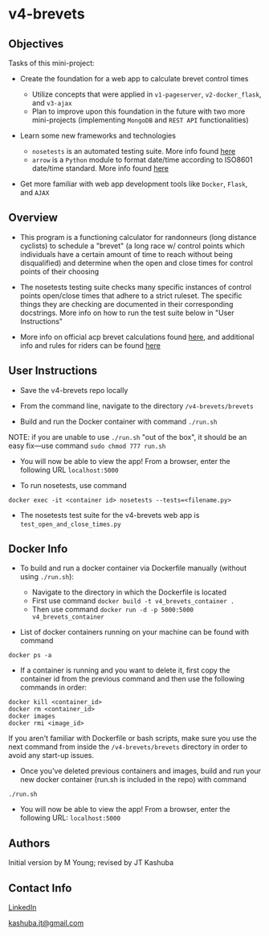 # v4-brevets

## Objectives ##

Tasks of this mini-project:

* Create the foundation for a web app to calculate brevet control times
    * Utilize concepts that were applied in `v1-pageserver`, `v2-docker_flask`, and `v3-ajax`
    * Plan to improve upon this foundation in the future with two more mini-projects (implementing `MongoDB` and `REST API` functionalities)

* Learn some new frameworks and technologies 
    * `nosetests` is an automated testing suite. More info found [here](https://nose.readthedocs.io/en/latest/)
    * `arrow` is a `Python` module to format date/time according to ISO8601 date/time standard. More info found [here](https://arrow.readthedocs.io/en/latest/)

* Get more familiar with web app development tools like `Docker`, `Flask`, and `AJAX`

## Overview ##

* This program is a functioning calculator for randonneurs (long distance cyclists) to schedule a "brevet" (a long race w/ control points which individuals have a certain amount of time to reach without being disqualified) and determine when the open and close times for control points of their choosing

* The nosetests testing suite checks many specific instances of control points open/close times that adhere to a strict ruleset. The specific things they are checking are documented in their corresponding docstrings. More info on how to run the test suite below in "User Instructions"

* More info on official acp brevet calculations found [here](https://rusa.org/pages/acp-brevet-control-times-calculator), and additional info and rules for riders can be found [here](https://rusa.org/pages/rulesForRiders)

## User Instructions

* Save the v4-brevets repo locally

* From the command line, navigate to the directory `/v4-brevets/brevets`

* Build and run the Docker container with command `./run.sh`

NOTE: if you are unable to use `./run.sh` "out of the box", it should be an easy fix—use command `sudo chmod 777 run.sh`

* You will now be able to view the app! From a browser, enter the following URL `localhost:5000`

* To run nosetests, use command 
```
docker exec -it <container id> nosetests --tests=<filename.py>
```

* The nosetests test suite for the v4-brevets web app is `test_open_and_close_times.py`

## Docker Info

* To build and run a docker container via Dockerfile manually (without using `./run.sh`):
    * Navigate to the directory in which the Dockerfile is located
    * First use command `docker build -t v4_brevets_container .`
    * Then use command `docker run -d -p 5000:5000 v4_brevets_container`

* List of docker containers running on your machine can be found with command 
```
docker ps -a
```

* If a container is running and you want to delete it, first copy the container id from the previous command and then use the following commands in order:

```
docker kill <container_id>
docker rm <container_id>
docker images
docker rmi <image_id>
```

If you aren't familiar with Dockerfile or bash scripts, make sure you use the next command from inside the `/v4-brevets/brevets` directory in order to avoid any start-up issues.

* Once you've deleted previous containers and images, build and run your new docker container (run.sh is included in the repo) with command 
```
./run.sh
```

* You will now be able to view the app! From a browser, enter the following URL: `localhost:5000` 

## Authors ##

Initial version by M Young; revised by JT Kashuba

## Contact Info
[LinkedIn](https://www.linkedin.com/in/jtkashuba)

kashuba.jt@gmail.com